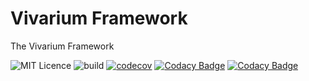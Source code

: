 # Vivarium Framework
The Vivarium Framework

![MIT Licence](https://img.shields.io/github/license/vivarium/framework)
![build](https://github.com/vivarium/framework/workflows/build/badge.svg)
[![codecov](https://codecov.io/gh/vivarium/framework/branch/master/graph/badge.svg)](https://codecov.io/gh/vivarium/framework)
[![Codacy Badge](https://api.codacy.com/project/badge/Coverage/c32560ee69254607ab30773ff91dfae0)](https://www.codacy.com/manual/vivarium/framework?utm_source=github.com&utm_medium=referral&utm_content=vivarium/framework&utm_campaign=Badge_Coverage)
[![Codacy Badge](https://api.codacy.com/project/badge/Grade/c32560ee69254607ab30773ff91dfae0)](https://www.codacy.com/manual/vivarium/framework?utm_source=github.com&amp;utm_medium=referral&amp;utm_content=vivarium/framework&amp;utm_campaign=Badge_Grade)